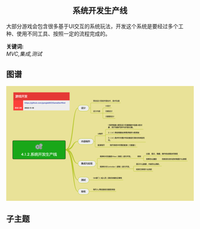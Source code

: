 <h2 align="center">系统开发生产线</h2>
<p>
大部分游戏会包含很多基于UI交互的系统玩法，开发这个系统是要经过多个工种、使用不同工具、按照一定的流程完成的。
</p>

**关键词:**<br/>
*MVC,集成,测试*

## 图谱
![图片加载中...](../exports/4.1.2.系统开发生产线.png?raw=true)

## 子主题
